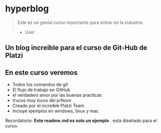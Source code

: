 # hyperblog
>Este es un genial curso
importante para entrar en la industria
> - User

## Un blog increible para el curso de Git-Hub de Platzi

## En este curso veremos
* Todos los comandos de git
* El flujo de trabajo en GitHub
* el verdadero amor por las buenas practicas
* trucos muy locos del prfesor
* Creado por el increible Platzi Team
* Incluye ejemplos en windows, linux y mac

Recordatorio: **Este readme.md es solo un 
ejemplo** . esta diseñado para el curso.
